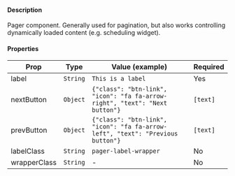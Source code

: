 #### Description

Pager component. Generally used for pagination, but also works controlling dynamically loaded content (e.g. scheduling widget).

#### Properties

| Prop         | Type     | Value (example)                                                                | Required |
| ------------ | -------- | ------------------------------------------------------------------------------ | -------- |
| label        | `String` | `This is a label`                                                              | Yes      |
| nextButton   | `Object` | `{"class": "btn-link", "icon": "fa fa-arrow-right", "text": "Next button"}`    | `[text]` |
| prevButton   | `Object` | `{"class": "btn-link", "icon": "fa fa-arrow-left", "text": "Previous button"}` | `[text]` |
| labelClass   | `String` | `pager-label-wrapper`                                                          | No       |
| wrapperClass | `String` | -                                                                              | No       |

